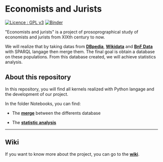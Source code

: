 # Economists and Jurists

[![Licence : GPL v3](https://img.shields.io/badge/License-GPLv3-blue.svg)](https://www.gnu.org/licenses/gpl-3.0)
[![Binder](https://mybinder.org/badge_logo.svg)](https://mybinder.org/v2/gh/Semantic-Data-for-Humanities/Economists_Jurists/7253bd1f11f52224f75cbb12299e679601a420b8)

"Economists and jurists" is a project of prosoprographical study of economists and jurists from XIXth century to now. 

We will realize that by taking datas from **[DBpedia](https://www.dbpedia.org/)**, **[Wikidata](https://www.wikidata.org/wiki/Wikidata:Main_Page)** and **[BnF Data](https://data.bnf.fr/)** with SPARQL langage then merge them. The final goal is obtain a database on these populations. From this database created, we will achieve statistics analysis. 

## About this repository

In this repository, you will find all kernels realized with Python langage and the development of our project. 

In the folder Notebooks, you can find: 

* The **[merge](https://github.com/Semantic-Data-for-Humanities/Economists_Jurists/tree/development/Notebooks/Merge)** between the differents database

* The **[statistic analysis](https://github.com/Semantic-Data-for-Humanities/Economists_Jurists/tree/development/Notebooks/Statistics_Analysis)** 


-------------- 

## Wiki

If you want to know more about the project, you can go to the **[wiki](https://github.com/Semantic-Data-for-Humanities/Economists_Jurists/wiki|wiki)**.
